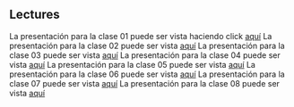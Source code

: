 ﻿## Lectures

La presentación para la clase 01 puede ser vista haciendo click [aquí](https://docs.google.com/presentation/d/1pRK9PIsI2Ws07UXP_gxwEATKBPzJRmQfeZFn4P4r5l4/edit?usp=sharing)
La presentación para la clase 02 puede ser vista [aquí]()
La presentación para la clase 03 puede ser vista [aquí]()
La presentación para la clase 04 puede ser vista [aquí]()
La presentación para la clase 05 puede ser vista [aquí](https://drive.google.com/open?id=1-QmOqkR50Z5xl_jdzIQ-ud5dqeezlcpc)
La presentación para la clase 06 puede ser vista [aquí](https://drive.google.com/open?id=1Cc_5ra855_iiNZmltij8xo-ym7io2ZKu)
La presentación para la clase 07 puede ser vista [aquí](https://drive.google.com/open?id=1U-lAegPtj8lW819C2iON4Ir1Rp382u4Z)
La presentación para la clase 08 puede ser vista [aquí](https://drive.google.com/open?id=1xiMlm8UEolGRREc_uA-CSSMtajsflXPL)
